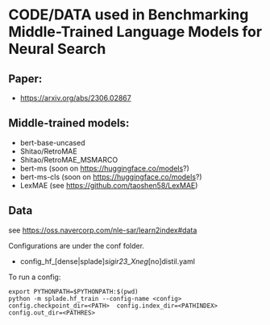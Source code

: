 # CODE/DATA used in Benchmarking Middle-Trained Language Models for Neural Search
## Paper:
 * https://arxiv.org/abs/2306.02867

## Middle-trained models:
* bert-base-uncased
* Shitao/RetroMAE
* Shitao/RetroMAE_MSMARCO
* bert-ms (soon on https://huggingface.co/models?)
* bert-ms-cls (soon on https://huggingface.co/models?)
* LexMAE  (see https://github.com/taoshen58/LexMAE)

## Data
 see https://oss.navercorp.com/nle-sar/learn2index#data


Configurations are under the conf folder.
* config_hf_[dense|splade]_sigir23_Xneg_[no]distil.yaml

To run a config:
```
export PYTHONPATH=$PYTHONPATH:$(pwd)
python -m splade.hf_train --config-name <config> config.checkpoint_dir=<PATH>  config.index_dir=<PATHINDEX>  config.out_dir=<PATHRES>

```
